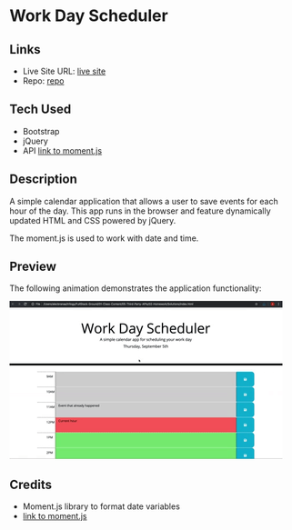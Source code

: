 # Work Day Scheduler

## Links
- Live Site URL: [live site](https://jon-ledo.github.io/work-day-scheduler-API/)
- Repo: [repo](https://github.com/Jon-Ledo/work-day-scheduler-API)

## Tech Used
- Bootstrap
- jQuery
- API [link to moment.js](https://momentjs.com/)

## Description
A simple calendar application that allows a user to save events for each hour of the day. This app runs in the browser and feature dynamically updated HTML and CSS powered by jQuery.

The moment.js is used to work with date and time.

## Preview
The following animation demonstrates the application functionality:

![A user clicks on slots on the color-coded calendar and edits the events.](./Assets/05-third-party-apis-homework-demo.gif)


## Credits
- Moment.js library to format date variables 
- [link to moment.js](https://momentjs.com/)

